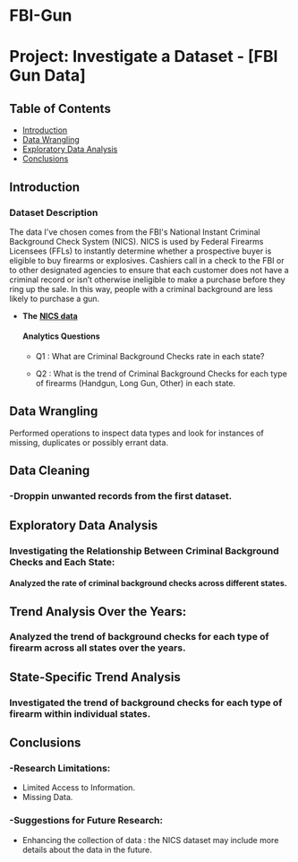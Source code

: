 # FBI-Gun

# Project: Investigate a Dataset - [FBI Gun Data]

## Table of Contents
<ul>
<li><a href="#intro">Introduction</a></li>
<li><a href="#wrangling">Data Wrangling</a></li>
<li><a href="#eda">Exploratory Data Analysis</a></li>
<li><a href="#conclusions">Conclusions</a></li>
</ul>

<a id='intro'></a>
## Introduction

### Dataset Description 
The data I've chosen comes from the FBI's National Instant Criminal Background Check System (NICS). NICS is used by Federal Firearms Licensees (FFLs) to instantly determine whether a prospective buyer is eligible to buy firearms or explosives. Cashiers call in a check to the FBI or to other designated agencies to ensure that each customer does not have a criminal record or isn’t otherwise ineligible to make a purchase before they ring up the sale. In this way, people with a criminal background are less likely to purchase a gun.
* **The** [**NICS data**](https://docs.google.com/viewer?url=https%3A%2F%2Fd17h27t6h515a5.cloudfront.net%2Ftopher%2F2017%2FNovember%2F5a0a4db8_gun-data%2Fgun-data.xlsx)


  #### **Analytics Questions**
   * Q1 : What are Criminal Background Checks rate in each state?
   * Q2 : What is the trend of Criminal Background Checks for each type of firearms (Handgun, Long Gun, Other) in each state.
 

     <a id='wrangling'></a>
## Data Wrangling
  Performed operations to inspect data types and look for instances of missing, duplicates
  or possibly errant data.

  ## Data Cleaning
  ### -Droppin unwanted records from the first dataset.

  
<a id='eda'></a>
## Exploratory Data Analysis
### Investigating the Relationship Between Criminal Background Checks and Each State:
#### Analyzed the rate of criminal background checks across different states.

## Trend Analysis Over the Years:
### Analyzed the trend of background checks for each type of firearm across all states over the years.

## State-Specific Trend Analysis
### Investigated the trend of background checks for each type of firearm within individual states.



<a id='conclusions'></a>
## Conclusions
### -Research Limitations:
* Limited Access to Information.
* Missing Data.
  

### -Suggestions for Future Research:
* Enhancing the collection of data : the NICS dataset may include more details about the data in the future.

